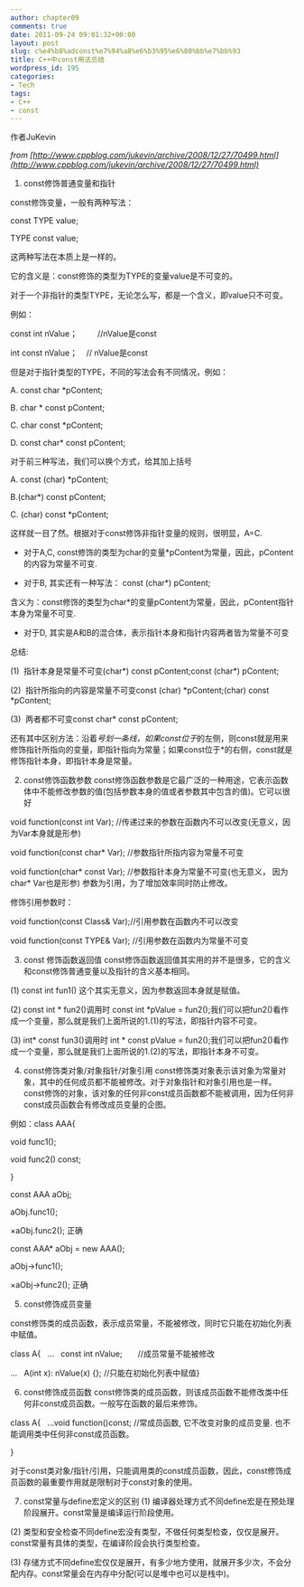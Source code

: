 ```yaml
---
author: chapter09
comments: true
date: 2011-09-24 09:01:32+00:00
layout: post
slug: c%e4%b8%adconst%e7%94%a8%e6%b3%95%e6%80%bb%e7%bb%93
title: C++中const用法总结
wordpress_id: 195
categories:
- Tech
tags:
- C++
- const
---
```


作者JuKevin

_from [http://www.cppblog.com/jukevin/archive/2008/12/27/70499.html](http://www.cppblog.com/jukevin/archive/2008/12/27/70499.html)_

1. const修饰普通变量和指针

<!-- more -->
const修饰变量，一般有两种写法：

const TYPE value;

TYPE const value;

这两种写法在本质上是一样的。

它的含义是：const修饰的类型为TYPE的变量value是不可变的。

对于一个非指针的类型TYPE，无论怎么写，都是一个含义，即value只不可变。

例如：

const int nValue；         //nValue是const

int const nValue；    // nValue是const

但是对于指针类型的TYPE，不同的写法会有不同情况，例如：

A. const char *pContent;

B. char * const pContent;

C. char const *pContent;

D. const char* const pContent;

对于前三种写法，我们可以换个方式，给其加上括号

A. const (char) *pContent;

B.(char*) const pContent;

C. (char) const *pContent;

这样就一目了然。根据对于const修饰非指针变量的规则，很明显，A=C.

- 对于A,C, const修饰的类型为char的变量*pContent为常量，因此，pContent的内容为常量不可变.

- 对于B, 其实还有一种写法： const (char*) pContent;

含义为：const修饰的类型为char*的变量pContent为常量，因此，pContent指针本身为常量不可变.

- 对于D, 其实是A和B的混合体，表示指针本身和指针内容两者皆为常量不可变

总结:

(1)  指针本身是常量不可变(char*) const pContent;const (char*) pContent;

(2)  指针所指向的内容是常量不可变const (char) *pContent;(char) const *pContent;

(3)  两者都不可变const char* const pContent;

还有其中区别方法：沿着*号划一条线，如果const位于*的左侧，则const就是用来修饰指针所指向的变量，即指针指向为常量；如果const位于*的右侧，const就是修饰指针本身，即指针本身是常量。

2. const修饰函数参数
const修饰函数参数是它最广泛的一种用途，它表示函数体中不能修改参数的值(包括参数本身的值或者参数其中包含的值)。它可以很好

void function(const int Var); //传递过来的参数在函数内不可以改变(无意义，因为Var本身就是形参)

void function(const char* Var); //参数指针所指内容为常量不可变

void function(char* const Var); //参数指针本身为常量不可变(也无意义， 因为char* Var也是形参) 参数为引用，为了增加效率同时防止修改。

修饰引用参数时：

void function(const Class& Var);//引用参数在函数内不可以改变

void function(const TYPE& Var); //引用参数在函数内为常量不可变

3. const 修饰函数返回值
const修饰函数返回值其实用的并不是很多，它的含义和const修饰普通变量以及指针的含义基本相同。

(1) const int fun1() 这个其实无意义，因为参数返回本身就是赋值。

(2) const int * fun2()调用时 const int *pValue = fun2();我们可以把fun2()看作成一个变量，那么就是我们上面所说的1.(1)的写法，即指针内容不可变。

(3) int* const fun3()调用时 int * const pValue = fun2();我们可以把fun2()看作成一个变量，那么就是我们上面所说的1.(2)的写法，即指针本身不可变。

4. const修饰类对象/对象指针/对象引用
const修饰类对象表示该对象为常量对象，其中的任何成员都不能被修改。对于对象指针和对象引用也是一样。const修饰的对象，该对象的任何非const成员函数都不能被调用，因为任何非const成员函数会有修改成员变量的企图。

例如：class AAA{

void func1();

void func2() const;

}

const AAA aObj;

aObj.func1();

×aObj.func2(); 正确

const AAA* aObj = new AAA();

aObj->func1();

×aObj->func2(); 正确

5. const修饰成员变量

const修饰类的成员函数，表示成员常量，不能被修改，同时它只能在初始化列表中赋值。

class A{   …   const int nValue;       //成员常量不能被修改

…   A(int x): nValue(x) {}; //只能在初始化列表中赋值}

6. const修饰成员函数
const修饰类的成员函数，则该成员函数不能修改类中任何非const成员函数。一般写在函数的最后来修饰。

class A{   …void function()const; //常成员函数, 它不改变对象的成员变量. 也不能调用类中任何非const成员函数。

}

对于const类对象/指针/引用，只能调用类的const成员函数，因此，const修饰成员函数的最重要作用就是限制对于const对象的使用。

7. const常量与define宏定义的区别
(1) 编译器处理方式不同define宏是在预处理阶段展开。const常量是编译运行阶段使用。

(2) 类型和安全检查不同define宏没有类型，不做任何类型检查，仅仅是展开。const常量有具体的类型，在编译阶段会执行类型检查。

(3) 存储方式不同define宏仅仅是展开，有多少地方使用，就展开多少次，不会分配内存。const常量会在内存中分配(可以是堆中也可以是栈中)。
